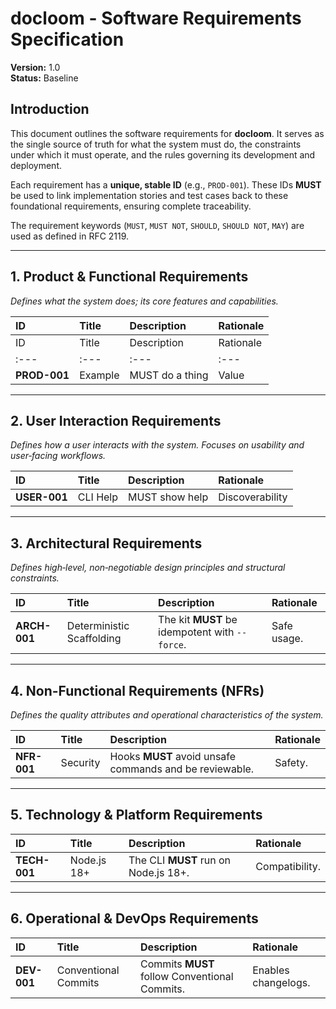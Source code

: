 # docloom - Software Requirements Specification

**Version:** 1.0  
**Status:** Baseline

## Introduction

This document outlines the software requirements for **docloom**. It serves as the single source of truth for what the system must do, the constraints under which it must operate, and the rules governing its development and deployment.

Each requirement has a **unique, stable ID** (e.g., `PROD-001`). These IDs **MUST** be used to link implementation stories and test cases back to these foundational requirements, ensuring complete traceability.

The requirement keywords (`MUST`, `MUST NOT`, `SHOULD`, `SHOULD NOT`, `MAY`) are used as defined in RFC 2119.

---

## 1. Product & Functional Requirements

*Defines what the system does; its core features and capabilities.*

| ID | Title | Description | Rationale |
| :--- | :--- | :--- | :--- |
| ID | Title | Description | Rationale |
| :--- | :--- | :--- | :--- |
| **PROD-001** | Example | MUST do a thing | Value |

---

## 2. User Interaction Requirements

*Defines how a user interacts with the system. Focuses on usability and user‑facing workflows.*

| ID | Title | Description | Rationale |
| :--- | :--- | :--- | :--- |
| **USER-001** | CLI Help | MUST show help | Discoverability |

---

## 3. Architectural Requirements

*Defines high‑level, non‑negotiable design principles and structural constraints.*

| ID | Title | Description | Rationale |
| :--- | :--- | :--- | :--- |
| **ARCH-001** | Deterministic Scaffolding | The kit **MUST** be idempotent with `--force`. | Safe usage.

---

## 4. Non-Functional Requirements (NFRs)

*Defines the quality attributes and operational characteristics of the system.*

| ID | Title | Description | Rationale |
| :--- | :--- | :--- | :--- |
| **NFR-001** | Security | Hooks **MUST** avoid unsafe commands and be reviewable. | Safety.

---

## 5. Technology & Platform Requirements

| ID | Title | Description | Rationale |
| :--- | :--- | :--- | :--- |
| **TECH-001** | Node.js 18+ | The CLI **MUST** run on Node.js 18+. | Compatibility.

---

## 6. Operational & DevOps Requirements

| ID | Title | Description | Rationale |
| :--- | :--- | :--- | :--- |
| **DEV-001** | Conventional Commits | Commits **MUST** follow Conventional Commits. | Enables changelogs.
